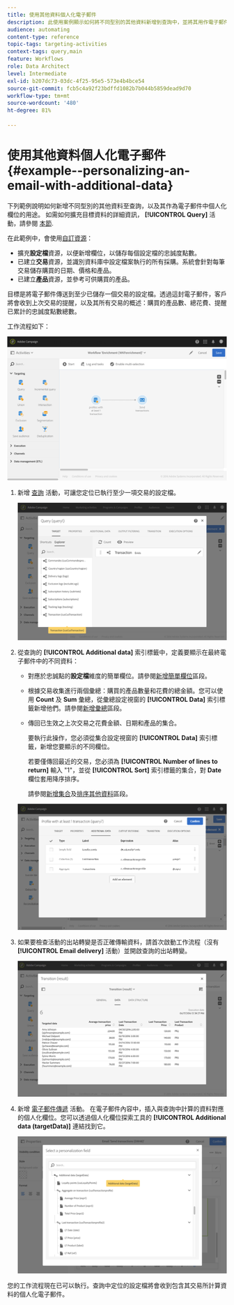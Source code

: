 ```yaml
---
title: 使用其他資料個人化電子郵件
description: 此使用案例顯示如何將不同型別的其他資料新增到查詢中，並將其用作電子郵件中的個人化欄位。
audience: automating
content-type: reference
topic-tags: targeting-activities
context-tags: query,main
feature: Workflows
role: Data Architect
level: Intermediate
exl-id: b207dc73-03dc-4f25-95e5-573e4b4bce54
source-git-commit: fcb5c4a92f23bdffd1082b7b044b5859dead9d70
workflow-type: tm+mt
source-wordcount: '480'
ht-degree: 81%

---
```


# 使用其他資料個人化電子郵件 {#example--personalizing-an-email-with-additional-data}

下列範例說明如何新增不同型別的其他資料至查詢，以及其作為電子郵件中個人化欄位的用途。 如需如何擴充目標資料的詳細資訊， **[!UICONTROL Query]** 活動，請參閱 [本節](../../automating/using/query.md#enriching-data).

在此範例中，會使用[自訂資源](../../developing/using/data-model-concepts.md)：

* 擴充&#x200B;**設定檔**&#x200B;資源，以便新增欄位，以儲存每個設定檔的忠誠度點數。
* 已建立&#x200B;**交易**&#x200B;資源，並識別資料庫中設定檔案執行的所有採購。系統會針對每筆交易儲存購買的日期、價格和產品。
* 已建立&#x200B;**產品**&#x200B;資源，並參考可供購買的產品。

目標是將電子郵件傳送到至少已儲存一個交易的設定檔。透過這封電子郵件，客戶將會收到上次交易的提醒，以及其所有交易的概述：購買的產品數、總花費、提醒已累計的忠誠度點數總數。

工作流程如下：

![](assets/enrichment_example1.png)

1. 新增 [查詢](../../automating/using/query.md) 活動，可讓您定位已執行至少一項交易的設定檔。

   ![](assets/enrichment_example2.png)

1. 從查詢的 **[!UICONTROL Additional data]** 索引標籤中，定義要顯示在最終電子郵件中的不同資料：

   * 對應於忠誠點的&#x200B;**設定檔**&#x200B;維度的簡單欄位。請參閱[新增簡單欄位](../../automating/using/query.md#adding-a-simple-field)區段。
   * 根據交易收集進行兩個彙總：購買的產品數量和花費的總金額。您可以使用 **Count** 及 **Sum** 彙總，從彙總設定視窗的 **[!UICONTROL Data]** 索引標籤新增他們。請參閱[新增彙總](../../automating/using/query.md#adding-an-aggregate)區段。
   * 傳回已生效之上次交易之花費金額、日期和產品的集合。

     要執行此操作，您必須從集合設定視窗的 **[!UICONTROL Data]** 索引標籤，新增您要顯示的不同欄位。

     若要僅傳回最近的交易，您必須為 **[!UICONTROL Number of lines to return]** 輸入 &quot;1&quot;，並從 **[!UICONTROL Sort]** 索引標籤的集合，對 **Date** 欄位套用降序排序。

     請參閱[新增集合](../../automating/using/query.md#adding-a-collection)及[排序其他資料](../../automating/using/query.md#sorting-additional-data)區段。

   ![](assets/enrichment_example4.png)

1. 如果要檢查活動的出站轉變是否正確傳輸資料，請首次啟動工作流程（沒有 **[!UICONTROL Email delivery]** 活動）並開啟查詢的出站轉變。

   ![](assets/enrichment_example5.png)

1. 新增 [電子郵件傳遞](../../automating/using/email-delivery.md) 活動。 在電子郵件內容中，插入與查詢中計算的資料對應的個人化欄位。您可以透過個人化欄位探索工具的 **[!UICONTROL Additional data (targetData)]** 連結找到它。

   ![](assets/enrichment_example3.png)

您的工作流程現在已可以執行。查詢中定位的設定檔將會收到包含其交易所計算資料的個人化電子郵件。
